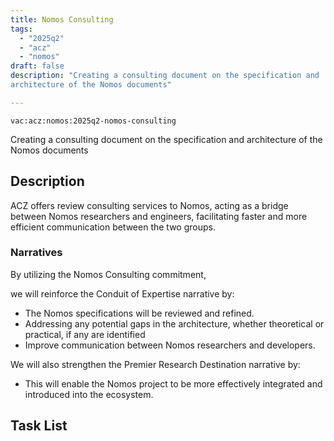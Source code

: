 ```yaml
---
title: Nomos Consulting
tags:
  - "2025q2"
  - "acz"
  - "nomos"
draft: false
description: "Creating a consulting document on the specification and 
architecture of the Nomos documents"

---
```


`vac:acz:nomos:2025q2-nomos-consulting`

Creating a consulting document on the specification and 
architecture of the Nomos documents
## Description
ACZ offers review consulting services to Nomos, 
acting as a bridge between Nomos researchers and engineers, 
facilitating faster and more efficient communication between the two groups.

### Narratives
By utilizing the Nomos Consulting commitment, 

we will reinforce the Conduit of Expertise narrative by:
* The Nomos specifications will be reviewed and refined.
* Addressing any potential gaps in the architecture, whether theoretical or practical, 
if any are identified
* Improve communication between Nomos researchers and developers.

We will also strengthen the Premier Research Destination narrative by: 
* This will enable the Nomos project to be more effectively integrated 
and introduced into the ecosystem.

## Task List